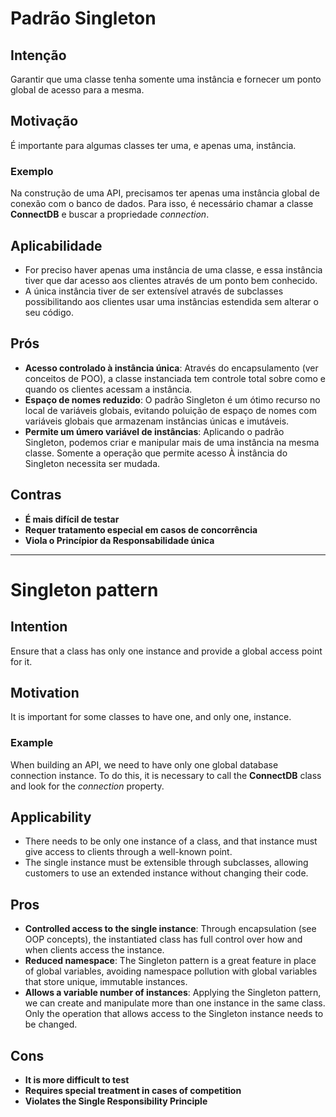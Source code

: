 # Padrão Singleton

## Intenção
Garantir que uma classe tenha somente uma instância e fornecer um ponto global de acesso para a mesma.

## Motivação
É importante para algumas classes ter uma, e apenas uma, instância.

### Exemplo
Na construção de uma API, precisamos ter apenas uma instância global de conexão com o banco de dados. Para isso, é necessário chamar a classe **ConnectDB** e buscar a propriedade _connection_.

## Aplicabilidade
- For preciso haver apenas uma instância de uma classe, e essa instância tiver que dar acesso aos clientes através de um ponto bem conhecido.
- A única instância tiver de ser extensível através de subclasses possibilitando aos clientes usar uma instâncias estendida sem alterar o seu código.

## Prós
- **Acesso controlado à instância única**: Através do encapsulamento (ver conceitos de POO), a classe instanciada tem controle total sobre como e quando os clientes acessam a instância.
- **Espaço de nomes reduzido**: O padrão Singleton é um ótimo recurso no local de variáveis globais, evitando poluição de espaço de nomes com variáveis globais que armazenam instâncias únicas e imutáveis.
- **Permite um úmero variável de instâncias**: Aplicando o padrão Singleton, podemos criar e manipular mais de uma instância na mesma classe. Somente a operação que permite acesso À instância do Singleton necessita ser mudada.

## Contras
- **É mais difícil de testar**
- **Requer tratamento especial em casos de concorrência**
- **Viola o Princípior da Responsabilidade única**

---

# Singleton pattern

## Intention
Ensure that a class has only one instance and provide a global access point for it.

## Motivation
It is important for some classes to have one, and only one, instance.

### Example
When building an API, we need to have only one global database connection instance. To do this, it is necessary to call the **ConnectDB** class and look for the _connection_ property.

## Applicability
- There needs to be only one instance of a class, and that instance must give access to clients through a well-known point.
- The single instance must be extensible through subclasses, allowing customers to use an extended instance without changing their code.

## Pros
- **Controlled access to the single instance**: Through encapsulation (see OOP concepts), the instantiated class has full control over how and when clients access the instance.
- **Reduced namespace**: The Singleton pattern is a great feature in place of global variables, avoiding namespace pollution with global variables that store unique, immutable instances.
- **Allows a variable number of instances**: Applying the Singleton pattern, we can create and manipulate more than one instance in the same class. Only the operation that allows access to the Singleton instance needs to be changed.

## Cons
- **It is more difficult to test**
- **Requires special treatment in cases of competition**
- **Violates the Single Responsibility Principle**